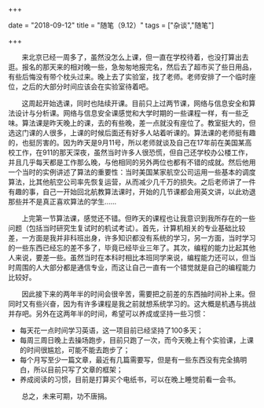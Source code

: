 +++

date = "2018-09-12"
title = "随笔（9.12）"
tags = ["杂谈","随笔"]


+++

&nbsp; &nbsp; &nbsp; &nbsp;来北京已经一周多了，虽然没怎么上课，但一直在学校待着，也没打算出去逛。报名的那天来的相对晚一些，急匆匆地报完名，然后去了超市买了些日用品，有些后悔没有带个枕头过来。晚上去了实验室，找了老师。老师安排了一个临时座位，之后的大部分时间应该会在实验室待着吧。

<!--more-->

&nbsp; &nbsp; &nbsp; &nbsp;这周起开始选课，同时也陆续开课。目前只上过两节课，网络与信息安全和算法设计与分析课。网络与信息安全课感觉和大学时期的一些课程一样，有一些乏味。算法课是昨天晚上的课，去的有些晚，差一点就没有座位了。教室挺大的，但选这门课的人很多，上课的时候后面还有好多人站着听课的。算法课的老师挺有趣的，也挺厉害的。因为昨天是9月11号，所以老师就谈及自己在17年前在美国某高校工作，在911的那天深夜，虽然当时许多人很恐慌，但自己还学校办公楼工作，并且几乎每天都是工作那么晚，与他相同的另外两位也都有不错的成就。然后他用一个当时的实例讲述了算法的重要性：当时美国某家航空公司运用一些基本的调度算法，比其他航空公司率先恢复运营，从而减少几千万的损失。之后老师讲了一件有趣的事，自己一开始回北航教算法课时，开始的几节课都会用英文讲，以此劝退那些并不是真正喜欢算法的学生……

&nbsp; &nbsp; &nbsp; &nbsp;上完第一节算法课，感觉还不错。但昨天的课程也让我意识到我所存在的一些问题（包括当时研究生复试时的机试考试）。首先，计算机相关的专业基础比较差，一方面是我并非科班出身，许多知识都没有系统的学习，另一方面，当时学习的一些东西已经忘的差不多了，毕竟已经毕业三年了。其次，编程的能力比起其他人来说，要差一些。虽然当时在本科时相比本班同学来说，编程能力还可以，但当时周围的人大部分都是通信专业，而这让自己一直有一个错觉就是自己的编程能力比较好。


&nbsp; &nbsp; &nbsp; &nbsp;因此接下来的两年半的时间会很辛苦，需要把之前差的东西抽时间补上来。但同时又有些兴奋，因为有许多课程是我之前就想系统学习的。这大概是机遇与挑战并存吧。另外在这两年半的时间，希望可以养成或坚持一些习惯：

* 每天花一点时间学习英语，这一项目前已经坚持了100多天；
* 每周三周日晚上去操场跑步，目前只跑了一次，而今天晚上有个实验课，上课的时间很尴尬，可能不能去跑步了；
* 每个月写至少一篇文章，最近有几篇需要写，但是有一些东西没有完全搞明白，所以目前只写了文章的框架；
* 养成阅读的习惯，目前是打算买个电纸书，可以在晚上睡觉前看一会书。

&nbsp; &nbsp; &nbsp; &nbsp;总之，未来可期，功不唐捐。
